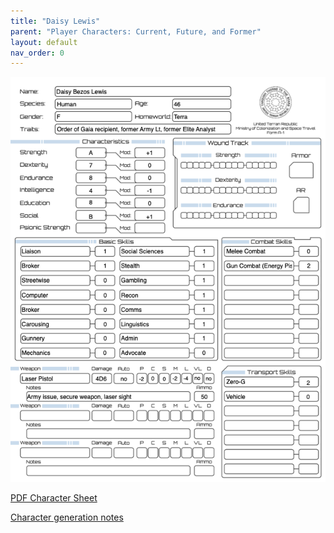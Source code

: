 ```yaml
---
title: "Daisy Lewis"
parent: "Player Characters: Current, Future, and Former"
layout: default
nav_order: 0
---
```


![](<Daisy Lewis.png>)

[PDF Character Sheet](<Daisy Lewis (pregen).pdf>)

[Character generation notes](<Daisy Lewis (pregen) history.txt>)
